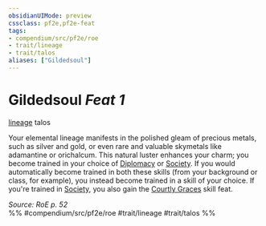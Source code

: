 ```yaml
---
obsidianUIMode: preview
cssclass: pf2e,pf2e-feat
tags:
- compendium/src/pf2e/roe
- trait/lineage
- trait/talos
aliases: ["Gildedsoul"]
---
```

# Gildedsoul  *Feat 1*  
[lineage](rules/traits/lineage-apg.md "Lineage  Trait")  talos  


Your elemental lineage manifests in the polished gleam of precious metals, such as silver and gold, or even rare and valuable skymetals like adamantine or orichalcum. This natural luster enhances your charm; you become trained in your choice of [Diplomacy](compendium/skills.md#Diplomacy) or [Society](compendium/skills.md#Society). If you would automatically become trained in both these skills (from your background or class, for example), you instead become trained in a skill of your choice. If you're trained in [Society](compendium/skills.md#Society), you also gain the [Courtly Graces](compendium/feats/courtly-graces.md) skill feat.

*Source: RoE p. 52*  
%% #compendium/src/pf2e/roe #trait/lineage #trait/talos %%
